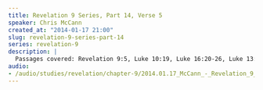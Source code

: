 ```yaml
--- 
title: Revelation 9 Series, Part 14, Verse 5
speaker: Chris McCann
created_at: "2014-01-17 21:00"
slug: revelation-9-series-part-14
series: revelation-9
description: |
  Passages covered: Revelation 9:5, Luke 10:19, Luke 16:20-26, Luke 13:24-28.
audio: 
- /audio/studies/revelation/chapter-9/2014.01.17_McCann_-_Revelation_9_Series_Part_14.yaml
---
```

